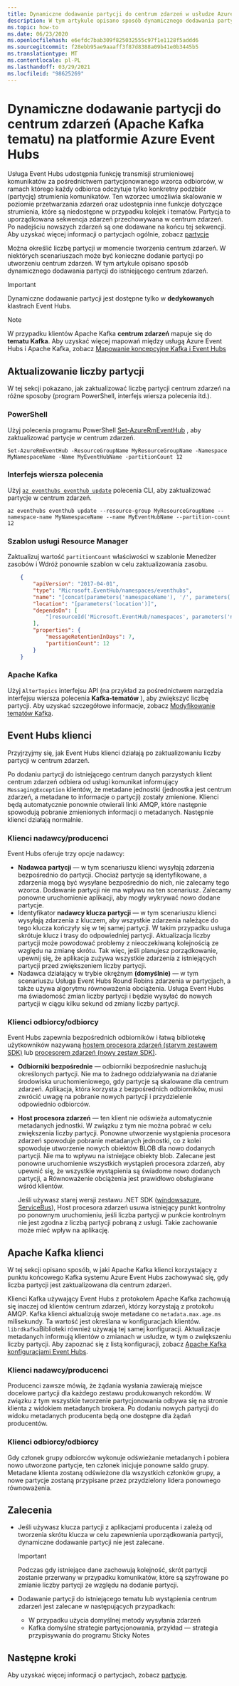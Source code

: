 ```yaml
---
title: Dynamiczne dodawanie partycji do centrum zdarzeń w usłudze Azure Event Hubs
description: W tym artykule opisano sposób dynamicznego dodawania partycji do centrum zdarzeń w usłudze Azure Event Hubs.
ms.topic: how-to
ms.date: 06/23/2020
ms.openlocfilehash: e6efdc7bab309f825032555c97f1e1128f5addd6
ms.sourcegitcommit: f28ebb95ae9aaaff3f87d8388a09b41e0b3445b5
ms.translationtype: MT
ms.contentlocale: pl-PL
ms.lasthandoff: 03/29/2021
ms.locfileid: "98625269"
---
```

# <a name="dynamically-add-partitions-to-an-event-hub-apache-kafka-topic-in-azure-event-hubs"></a>Dynamiczne dodawanie partycji do centrum zdarzeń (Apache Kafka tematu) na platformie Azure Event Hubs
Usługa Event Hubs udostępnia funkcję transmisji strumieniowej komunikatów za pośrednictwem partycjonowanego wzorca odbiorców, w ramach którego każdy odbiorca odczytuje tylko konkretny podzbiór (partycję) strumienia komunikatów. Ten wzorzec umożliwia skalowanie w poziomie przetwarzania zdarzeń oraz udostępnia inne funkcje dotyczące strumienia, które są niedostępne w przypadku kolejek i tematów. Partycja to uporządkowana sekwencja zdarzeń przechowywana w centrum zdarzeń. Po nadejściu nowszych zdarzeń są one dodawane na końcu tej sekwencji. Aby uzyskać więcej informacji o partycjach ogólnie, zobacz [partycje](event-hubs-scalability.md#partitions)

Można określić liczbę partycji w momencie tworzenia centrum zdarzeń. W niektórych scenariuszach może być konieczne dodanie partycji po utworzeniu centrum zdarzeń. W tym artykule opisano sposób dynamicznego dodawania partycji do istniejącego centrum zdarzeń. 

> [!IMPORTANT]
> Dynamiczne dodawanie partycji jest dostępne tylko w **dedykowanych** klastrach Event Hubs.

> [!NOTE]
> W przypadku klientów Apache Kafka **centrum zdarzeń** mapuje się do **tematu Kafka**. Aby uzyskać więcej mapowań między usługą Azure Event Hubs i Apache Kafka, zobacz [Mapowanie koncepcyjne Kafka i Event Hubs](event-hubs-for-kafka-ecosystem-overview.md#kafka-and-event-hub-conceptual-mapping)


## <a name="update-the-partition-count"></a>Aktualizowanie liczby partycji
W tej sekcji pokazano, jak zaktualizować liczbę partycji centrum zdarzeń na różne sposoby (program PowerShell, interfejs wiersza polecenia itd.).

### <a name="powershell"></a>PowerShell
Użyj polecenia programu PowerShell [Set-AzureRmEventHub](/powershell/module/azurerm.eventhub/Set-AzureRmEventHub) , aby zaktualizować partycje w centrum zdarzeń. 

```azurepowershell-interactive
Set-AzureRmEventHub -ResourceGroupName MyResourceGroupName -Namespace MyNamespaceName -Name MyEventHubName -partitionCount 12
```

### <a name="cli"></a>Interfejs wiersza polecenia
Użyj [`az eventhubs eventhub update`](/cli/azure/eventhubs/eventhub#az-eventhubs-eventhub-update) polecenia CLI, aby zaktualizować partycje w centrum zdarzeń. 

```azurecli-interactive
az eventhubs eventhub update --resource-group MyResourceGroupName --namespace-name MyNamespaceName --name MyEventHubName --partition-count 12
```

### <a name="resource-manager-template"></a>Szablon usługi Resource Manager
Zaktualizuj wartość `partitionCount` właściwości w szablonie Menedżer zasobów i Wdróż ponownie szablon w celu zaktualizowania zasobu. 

```json
    {
        "apiVersion": "2017-04-01",
        "type": "Microsoft.EventHub/namespaces/eventhubs",
        "name": "[concat(parameters('namespaceName'), '/', parameters('eventHubName'))]",
        "location": "[parameters('location')]",
        "dependsOn": [
            "[resourceId('Microsoft.EventHub/namespaces', parameters('namespaceName'))]"
        ],
        "properties": {
            "messageRetentionInDays": 7,
            "partitionCount": 12
        }
    }
```

### <a name="apache-kafka"></a>Apache Kafka
Użyj `AlterTopics` interfejsu API (na przykład za pośrednictwem narzędzia interfejsu wiersza polecenia **Kafka-tematów** ), aby zwiększyć liczbę partycji. Aby uzyskać szczegółowe informacje, zobacz [Modyfikowanie tematów Kafka](http://kafka.apache.org/documentation/#basic_ops_modify_topic). 

## <a name="event-hubs-clients"></a>Event Hubs klienci
Przyjrzyjmy się, jak Event Hubs klienci działają po zaktualizowaniu liczby partycji w centrum zdarzeń. 

Po dodaniu partycji do istniejącego centrum danych parzystych klient centrum zdarzeń odbiera od usługi komunikat informujący `MessagingException` klientów, że metadane jednostki (jednostka jest centrum zdarzeń, a metadane to informacje o partycji) zostały zmienione. Klienci będą automatycznie ponownie otwierali linki AMQP, które następnie spowodują pobranie zmienionych informacji o metadanych. Następnie klienci działają normalnie.

### <a name="senderproducer-clients"></a>Klienci nadawcy/producenci
Event Hubs oferuje trzy opcje nadawcy:

- **Nadawca partycji** — w tym scenariuszu klienci wysyłają zdarzenia bezpośrednio do partycji. Chociaż partycje są identyfikowane, a zdarzenia mogą być wysyłane bezpośrednio do nich, nie zalecamy tego wzorca. Dodawanie partycji nie ma wpływu na ten scenariusz. Zalecamy ponowne uruchomienie aplikacji, aby mogły wykrywać nowo dodane partycje. 
- Identyfikator **nadawcy klucza partycji** — w tym scenariuszu klienci wysyłają zdarzenia z kluczem, aby wszystkie zdarzenia należące do tego klucza kończyły się w tej samej partycji. W takim przypadku usługa skrótuje klucz i trasy do odpowiedniej partycji. Aktualizacja liczby partycji może powodować problemy z nieoczekiwaną kolejnością ze względu na zmianę skrótu. Tak więc, jeśli planujesz porządkowanie, upewnij się, że aplikacja zużywa wszystkie zdarzenia z istniejących partycji przed zwiększeniem liczby partycji.
- Nadawca działający w trybie okrężnym **(domyślnie)** — w tym scenariuszu Usługa Event Hubs Round Robins zdarzenia w partycjach, a także używa algorytmu równoważenia obciążenia. Usługa Event Hubs ma świadomość zmian liczby partycji i będzie wysyłać do nowych partycji w ciągu kilku sekund od zmiany liczby partycji.

### <a name="receiverconsumer-clients"></a>Klienci odbiorcy/odbiorcy
Event Hubs zapewnia bezpośrednich odbiorników i łatwą bibliotekę użytkowników nazywaną [hostem procesora zdarzeń (starym zestawem SDK)](event-hubs-event-processor-host.md)  lub [procesorem zdarzeń (nowy zestaw SDK)](event-processor-balance-partition-load.md).

- **Odbiorniki bezpośrednie** — odbiorniki bezpośrednie nasłuchują określonych partycji. Nie ma to żadnego oddziaływania na działanie środowiska uruchomieniowego, gdy partycje są skalowane dla centrum zdarzeń. Aplikacja, która korzysta z bezpośrednich odbiorników, musi zwrócić uwagę na pobranie nowych partycji i przydzielenie odpowiednio odbiorców.
- **Host procesora zdarzeń** — ten klient nie odświeża automatycznie metadanych jednostki. W związku z tym nie można pobrać w celu zwiększenia liczby partycji. Ponowne utworzenie wystąpienia procesora zdarzeń spowoduje pobranie metadanych jednostki, co z kolei spowoduje utworzenie nowych obiektów BLOB dla nowo dodanych partycji. Nie ma to wpływu na istniejące obiekty blob. Zalecane jest ponowne uruchomienie wszystkich wystąpień procesora zdarzeń, aby upewnić się, że wszystkie wystąpienia są świadome nowo dodanych partycji, a Równoważenie obciążenia jest prawidłowo obsługiwane wśród klientów.

    Jeśli używasz starej wersji zestawu .NET SDK ([windowsazure. ServiceBus](https://www.nuget.org/packages/WindowsAzure.ServiceBus/)), Host procesora zdarzeń usuwa istniejący punkt kontrolny po ponownym uruchomieniu, jeśli liczba partycji w punkcie kontrolnym nie jest zgodna z liczbą partycji pobraną z usługi. Takie zachowanie może mieć wpływ na aplikację. 

## <a name="apache-kafka-clients"></a>Apache Kafka klienci
W tej sekcji opisano sposób, w jaki Apache Kafka klienci korzystający z punktu końcowego Kafka systemu Azure Event Hubs zachowywać się, gdy liczba partycji jest zaktualizowana dla centrum zdarzeń. 

Klienci Kafka używający Event Hubs z protokołem Apache Kafka zachowują się inaczej od klientów centrum zdarzeń, którzy korzystają z protokołu AMQP. Kafka klienci aktualizują swoje metadane co `metadata.max.age.ms` milisekundy. Ta wartość jest określana w konfiguracjach klientów. `librdkafka`Biblioteki również używają tej samej konfiguracji. Aktualizacje metadanych informują klientów o zmianach w usłudze, w tym o zwiększeniu liczby partycji. Aby zapoznać się z listą konfiguracji, zobacz [Apache Kafka konfiguracjami Event Hubs](apache-kafka-configurations.md).

### <a name="senderproducer-clients"></a>Klienci nadawcy/producenci
Producenci zawsze mówią, że żądania wysłania zawierają miejsce docelowe partycji dla każdego zestawu produkowanych rekordów. W związku z tym wszystkie tworzenie partycjonowania odbywa się na stronie klienta z widokiem metadanych brokera. Po dodaniu nowych partycji do widoku metadanych producenta będą one dostępne dla żądań producentów.

### <a name="consumerreceiver-clients"></a>Klienci odbiorcy/odbiorcy
Gdy członek grupy odbiorców wykonuje odświeżanie metadanych i pobiera nowo utworzone partycje, ten członek inicjuje ponowne saldo grupy. Metadane klienta zostaną odświeżone dla wszystkich członków grupy, a nowe partycje zostaną przypisane przez przydzielony lidera ponownego równoważenia.

## <a name="recommendations"></a>Zalecenia

- Jeśli używasz klucza partycji z aplikacjami producenta i zależą od tworzenia skrótu klucza w celu zapewnienia uporządkowania partycji, dynamiczne dodawanie partycji nie jest zalecane. 

    > [!IMPORTANT]
    > Podczas gdy istniejące dane zachowują kolejność, skrót partycji zostanie przerwany w przypadku komunikatów, które są szyfrowane po zmianie liczby partycji ze względu na dodanie partycji.
- Dodawanie partycji do istniejącego tematu lub wystąpienia centrum zdarzeń jest zalecane w następujących przypadkach:
    - W przypadku użycia domyślnej metody wysyłania zdarzeń
     - Kafka domyślne strategie partycjonowania, przykład — strategia przypisywania do programu Sticky Notes


## <a name="next-steps"></a>Następne kroki
Aby uzyskać więcej informacji o partycjach, zobacz [partycje](event-hubs-scalability.md#partitions).

